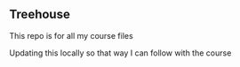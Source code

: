 ## Treehouse

This repo is for all my course files


Updating this locally so that way I can follow with the course
